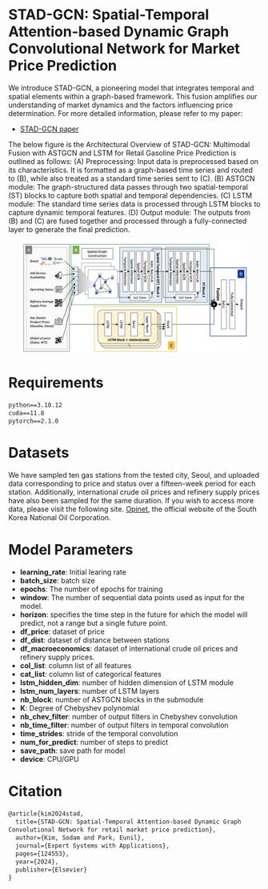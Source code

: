 # STAD-GCN: Spatial-Temporal Attention-based Dynamic Graph Convolutional Network for Market Price Prediction
We introduce STAD-GCN, a pioneering model that integrates temporal and spatial elements within a graph-based framework. This fusion amplifies our understanding of market dynamics and the factors influencing price determination. For more detailed information, please refer to my paper:
- [STAD-GCN paper](https://doi.org/10.1016/j.eswa.2024.124553)

The below figure is the Architectural Overview of STAD-GCN: Multimodal Fusion with ASTGCN and LSTM for Retail Gasoline Price Prediction is outlined as follows: (A) Preprocessing: Input data is preprocessed based on its characteristics. It is formatted as a graph-based time series and routed to (B), while also treated as a standard time series sent to (C). (B) ASTGCN module: The graph-structured data passes through two spatial-temporal (ST) blocks to capture both spatial and temporal dependencies. (C) LSTM module: The standard time series data is processed through LSTM blocks to capture dynamic temporal features. (D) Output module: The outputs from (B) and (C) are fused together and processed through a fully-connected layer to generate the final prediction.

<p align="center"><img src='figure/model_architecture.png' width="90%" height="90%"></p>

# Requirements
```
python==3.10.12
cuda==11.8
pytorch==2.1.0
```

# Datasets
We have sampled ten gas stations from the tested city, Seoul, and uploaded data corresponding to price and status over a fifteen-week period for each station. Additionally, international crude oil prices and refinery supply prices have also been sampled for the same duration.
If you wish to access more data, please visit the following site.
[Opinet](https://www.opinet.co.kr/user/main/mainView.do), the official website of the South Korea National Oil Corporation.


# Model Parameters
- **learning_rate**: Initial learing rate
- **batch_size**: batch size
- **epochs**: The number of epochs for training
- **window**: The number of sequential data points used as input for the model.
- **horizon**: specifies the time step in the future for which the model will predict, not a range but a single future point.
- **df_price**: dataset of price
- **df_dist**: dataset of distance between stations
- **df_macroeconomics**: dataset of international crude oil prices and refinery supply prices.
- **col_list**: column list of all features
- **cat_list**: column list of categorical features
- **lstm_hidden_dim**: number of hidden dimension of LSTM module
- **lstm_num_layers**: number of LSTM layers
- **nb_block**: number of ASTGCN blocks in the submodule
- **K**: Degree of Chebyshev polynomial
- **nb_chev_filter**: number of output filters in Chebyshev convolution
- **nb_time_filter**: number of output filters in temporal convolution
- **time_strides**: stride of the temporal convolution
- **num_for_predict**: number of steps to predict
- **save_path**: save path for model
- **device**: CPU/GPU

# Citation
```
@article{kim2024stad,
  title={STAD-GCN: Spatial-Temporal Attention-based Dynamic Graph Convolutional Network for retail market price prediction},
  author={Kim, Sodam and Park, Eunil},
  journal={Expert Systems with Applications},
  pages={124553},
  year={2024},
  publisher={Elsevier}
}
```

